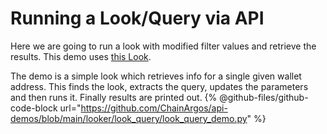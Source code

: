 # Running a Look/Query via API

Here we are going to run a look with modified filter values and retrieve the results.
This demo uses [this Look](https://dashargos.chainargos.com/looks/722).

The demo is a simple look which retrieves info for a single given wallet address.
This finds the look, extracts the query, updates the parameters and then runs it.
Finally results are printed out.
{% @github-files/github-code-block url="https://github.com/ChainArgos/api-demos/blob/main/looker/look_query/look_query_demo.py" %}
